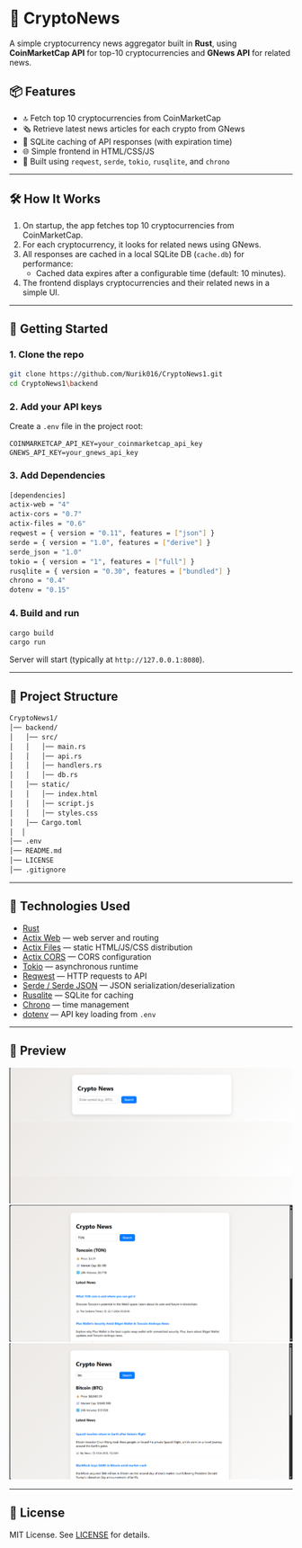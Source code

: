 # 📰 CryptoNews

A simple cryptocurrency news aggregator built in **Rust**, using **CoinMarketCap API** for top-10 cryptocurrencies and **GNews API** for related news.

## 📦 Features

- 🔝 Fetch top 10 cryptocurrencies from CoinMarketCap
- 🗞️ Retrieve latest news articles for each crypto from GNews
- 💾 SQLite caching of API responses (with expiration time)
- 🌐 Simple frontend in HTML/CSS/JS
- 🧠 Built using `reqwest`, `serde`, `tokio`, `rusqlite`, and `chrono`

---

## 🛠️ How It Works

1. On startup, the app fetches top 10 cryptocurrencies from CoinMarketCap.
2. For each cryptocurrency, it looks for related news using GNews.
3. All responses are cached in a local SQLite DB (`cache.db`) for performance:
   - Cached data expires after a configurable time (default: 10 minutes).
4. The frontend displays cryptocurrencies and their related news in a simple UI.

---

## 🚀 Getting Started

### 1. Clone the repo

```bash
git clone https://github.com/Nurik016/CryptoNews1.git
cd CryptoNews1\backend
```

### 2. Add your API keys

Create a `.env` file in the project root:

```env
COINMARKETCAP_API_KEY=your_coinmarketcap_api_key
GNEWS_API_KEY=your_gnews_api_key
```

### 3. Add Dependencies

```bash
[dependencies]
actix-web = "4"
actix-cors = "0.7"
actix-files = "0.6"
reqwest = { version = "0.11", features = ["json"] }  
serde = { version = "1.0", features = ["derive"] }   
serde_json = "1.0"                                   
tokio = { version = "1", features = ["full"] }       
rusqlite = { version = "0.30", features = ["bundled"] }
chrono = "0.4"
dotenv = "0.15"
```


### 4. Build and run

```bash
cargo build
cargo run
```

Server will start (typically at `http://127.0.0.1:8080`).

---

## 🧪 Project Structure

```bash
CryptoNews1/  
│── backend/                 
│   │── src/  
│   │   │── main.rs          
│   │   │── api.rs          
│   │   │── handlers.rs        
│   │   │── db.rs
│   │── static/  
│   │   │── index.html
│   │   │── script.js
│   │   │── styles.css
│   │── Cargo.toml           
│  │  
│── .env                
│── README.md                
│── LICENSE 
│── .gitignore             
```

---

## 🧠 Technologies Used

- [Rust](https://www.rust-lang.org/)
- [Actix Web](https://github.com/actix/actix-web/) — web server and routing
- [Actix Files](https://docs.rs/actix-files/) — static HTML/JS/CSS distribution
- [Actix CORS](https://docs.rs/actix-cors/) — CORS configuration
- [Tokio](https://tokio.rs/) — asynchronous runtime
- [Reqwest](https://docs.rs/reqwest/) — HTTP requests to API
- [Serde / Serde JSON](https://serde.rs/) — JSON serialization/deserialization
- [Rusqlite](https://docs.rs/rusqlite/) — SQLite for caching
- [Chrono](https://docs.rs/chrono/) — time management
- [dotenv](https://docs.rs/dotenv/) — API key loading from `.env`


---

## 📸 Preview

![alt text](img/image.png)
![alt text](img/image-1.png)
![alt text](img/image-2.png)

---

## 📃 License

MIT License. See [LICENSE](LICENSE) for details.
